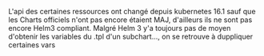 L'api des certaines ressources ont changé depuis kubernetes 16.1 sauf que les Charts officiels n'ont pas encore étaient MAJ, d'ailleurs ils ne sont pas encore Helm3 compliant.
Malgré Helm 3 y'a toujours pas de moyen d'obtenir les variables du .tpl d'un subchart..., on se retrouve à duppliquer certaines vars